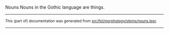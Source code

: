 Nouns
Nouns in the Gothic language are things.

* * *

<small>This (part of) documentation was generated from [src/fst/morphology/stems/nouns.lexc](https://github.com/giellalt/lang-got/blob/main/src/fst/morphology/stems/nouns.lexc)</small>

---

